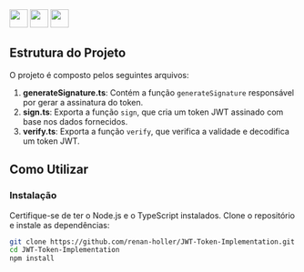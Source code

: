 <div>
  <image height="32em" src="https://img.shields.io/badge/Node.js-43853D?style=for-the-badge&logo=node.js&logoColor=white" />
  <image height="32em" src="http://jwt.io/img/logo-asset.svg" />
  <image height="32em" src="https://img.shields.io/badge/TypeScript-007ACC?style=for-the-badge&logo=typescript&logoColor=white" />
</div>

## Estrutura do Projeto

O projeto é composto pelos seguintes arquivos:

1. **generateSignature.ts**: Contém a função `generateSignature` responsável por gerar a assinatura do token.
2. **sign.ts**: Exporta a função `sign`, que cria um token JWT assinado com base nos dados fornecidos.
3. **verify.ts**: Exporta a função `verify`, que verifica a validade e decodifica um token JWT.

## Como Utilizar

### Instalação

Certifique-se de ter o Node.js e o TypeScript instalados. Clone o repositório e instale as dependências:

```bash
git clone https://github.com/renan-holler/JWT-Token-Implementation.git
cd JWT-Token-Implementation
npm install
```
